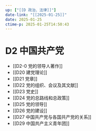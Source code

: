 ```yaml
---
up: ["[[D 政治、法律]]"]
date-link: "[[2025-01-25]]"
date: 2025-01-25
ctime-p: 2025-01-25T14:50:43
---
```


# D2 中国共产党

- [[D2-0 党的领导人著作]]
- [[D20 建党理论]]
- [[D21 党章]]
- [[D22 党的组织、会议及其文献]]
- [[D23 党史]]
- [[D24 党的总路线和总政策]]
- [[D25 党的领导]]
- [[D26 党的建设]]
- [[D27 中国共产党与各国共产党的关系]]
- [[D29 中国共产主义青年团]]
